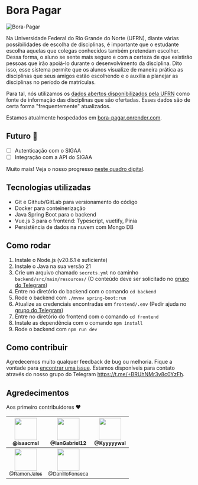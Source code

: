 # Bora Pagar

![Bora-Pagar](https://github.com/isaacmsl/bora-pagar/assets/31693006/7fd84d8d-d03d-4e69-adb7-6723ae3b2dd0)

Na Universidade Federal do Rio Grande do Norte (UFRN), diante várias possibilidades de escolha de disciplinas, é importante que o estudante escolha aquelas que colegas conhecidos também pretendam escolher. Dessa forma, o aluno se sente mais seguro e com a certeza de que existirão pessoas que irão apoiá-lo durante o desenvolvimento da disciplina. Dito isso, esse sistema permite que os alunos visualize de maneira prática as disciplinas que seus amigos estão escolhendo e o auxilia a planejar as disciplinas no período de matrículas.

Para tal, nós utilizamos os [dados abertos disponibilizados pela UFRN](https://dados.ufrn.br/dataset/componentes-curriculares) como fonte de informação das disciplinas que são ofertadas. Esses dados são de certa forma "frequentemente" atualizados.

Estamos atualmente hospedados em [bora-pagar.onrender.com](https://bora-pagar.onrender.com). 

## Futuro 🚀

- [ ] Autenticação com o SIGAA
- [ ] Integração com a API do SIGAA

Muito mais! Veja o nosso progresso [neste quadro digital](https://github.com/users/isaacmsl/projects/6).

## Tecnologias utilizadas

- Git e Github/GitLab para versionamento do código
- Docker para conteinerização
- Java Spring Boot para o backend
- Vue.js 3 para o frontend: Typescript, vuetify, Pinia
- Persistência de dados na nuvem com Mongo DB

## Como rodar

1. Instale o Node.js (v20.6.1 é suficiente)
1. Instale o Java na sua versão 21
1. Crie um arquivo chamado `secrets.yml` no caminho `backend/src/main/resources/` (O conteúdo deve ser solicitado no [grupo do Telegram](https://t.me/+BRUhNMr3v8c0YzFh))
1. Entre no diretório do backend com o comando `cd backend`
1. Rode o backend com `./mvnw spring-boot:run`
1. Atualize as credenciais encontradas em `frontend/.env` (Pedir ajuda no [grupo do Telegram](https://t.me/+BRUhNMr3v8c0YzFh))
1. Entre no diretório do frontend com o comando `cd frontend`
1. Instale as dependência com o comando `npm install`
1. Rode o backend com `npm run dev`

## Como contribuir

Agredecemos muito qualquer feedback de bug ou melhoria. Fique a vontade para [encontrar uma issue](https://github.com/isaacmsl/bora-pagar/issues). Estamos disponíveis para contato através do nosso grupo do Telegram https://t.me/+BRUhNMr3v8c0YzFh.

## Agredecimentos

Aos primeiro contribuidores ❤️

| [<img src="https://github.com/isaacmsl.png" width=60><br><sub>@isaacmsl</sub>](https://github.com/isaacmsl) | [<img src="https://github.com/IanGabriel12.png" width=60><br><sub>@IanGabriel12</sub>](https://github.com/IanGabriel12) | [<img src="https://github.com/Kywal.png" width=60><br><sub>@Kyyyyywal</sub>](https://github.com/Kywal) |
| :---: | :---: | :---: |
| [<img src="https://github.com/RamonJales.png" width=60><br><sub>@RamonJales</sub>](https://github.com/RamonJales) | [<img src="https://github.com/DanilloFonseca.png" width=60><br><sub>@DanilloFonseca</sub>](https://github.com/DanilloFonseca) | |
